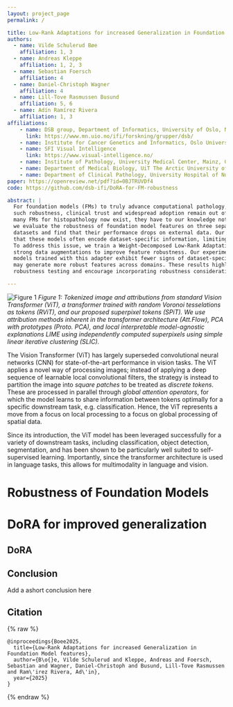 ```yaml
---
layout: project_page
permalink: /

title: Low-Rank Adaptations for increased Generalization in Foundation Model features
authors:
  - name: Vilde Schulerud Bøe
    affiliation: 1, 3
  - name: Andreas Kleppe
    affiliation: 1, 2, 3
  - name: Sebastian Foersch
    affiliation: 4
  - name: Daniel-Christoph Wagner
    affiliation: 4
  - name: Lill-Tove Rasmussen Busund
    affiliation: 5, 6
  - name: Adín Ramírez Rivera
    affiliation: 1, 3
affiliations:
    - name: DSB group, Department of Informatics, University of Oslo, Norway
      link: https://www.mn.uio.no/ifi/forskning/grupper/dsb/
    - name: Institute for Cancer Genetics and Informatics, Oslo University Hospital, Norway
    - name: SFI Visual Intelligence
      link: https://www.visual-intelligence.no/
    - name: Institute of Pathology, University Medical Center, Mainz, Germany
    - name: Department of Medical Biology, UiT The Arctic University of Norway, Tromsø, Norway
    - name: Department of Clinical Pathology, University Hospital of North Norway, Tromsø, Norway
paper: https://openreview.net/pdf?id=0BJTRUVDf4
code: https://github.com/dsb-ifi/DoRA-for-FM-robustness

abstract: |
  For foundation models (FMs) to truly advance computational pathology, they must deliver consistent and reliable predictions under diverse, unseen test conditions. Without
  such robustness, clinical trust and widespread adoption remain out of reach. Although
  many FMs for histopathology now exist, they have to our knowledge not been systematically tested for robustness by external researchers on independent datasets. In this study,
  we evaluate the robustness of foundation model features on three separate histopathology
  datasets and find that their performance drops on external data. Our analysis also reveals
  that these models often encode dataset-specific information, limiting their generalizability.
  To address this issue, we train a Weight-Decomposed Low-Rank Adaptation (DoRA) with
  strong data augmentations to improve feature robustness. Our experiments show that
  models trained with this adapter exhibit fewer signs of dataset-specific information and
  may generate more robust features across domains. These results highlight the need for
  robustness testing and encourage incorporating robustness considerations into the development, training, and tuning of FMs for histopathology.

---
```


![Figure 1](fig1.png)
*Figure 1: Tokenized image and attributions from standard Vision Transformer (ViT), a transformer trained with random Voronoi tesselations as tokens (RViT), and our proposed superpixel tokens (SPiT). We use attribution methods inherent in the transformer architecture (Att.Flow), PCA with prototypes (Proto. PCA), and local interpretable model-agnostic explanations LIME using independently computed superpixels using simple linear iterative clustering (SLIC).*


The Vision Transformer (ViT) has largely superseded convolutional neural networks (CNN) for state-of-the-art performance in vision tasks. The ViT applies a novel way of processing images; instead of applying a deep sequence of learnable local convolutional filters, the strategy is instead to partition the image into *square patches* to be treated as *discrete tokens*. These are processed in parallel through *global attention operators*, for which the model learns to share information between tokens optimally for a specific downstream task, e.g. classification. Hence, the ViT represents a move from a focus on local processing to a focus on global processing of spatial data.

Since its introduction, the ViT model has been leveraged successfully for a variety of downstream tasks, including classification, object detection, segmentation, and has been shown to be particularly well suited to self-supervised learning. Importantly, since the transformer architecture is used in language tasks, this allows for multimodality in language and vision.

# Robustness of Foundation Models



# DoRA for improved generalization

## DoRA

## Conclusion

Add a ashort conclusion here

## Citation
{% raw %}
```
@inproceedings{Boee2025,
  title={Low-Rank Adaptations for increased Generalization in Foundation Model features},
  author={B\o{}e, Vilde Schulerud and Kleppe, Andreas and Foersch, Sebastian and Wagner, Daniel-Christoph and Busund, Lill-Tove Rasmussen and Ram\'irez Rivera, Ad\'in},
  year={2025}
}
```
{% endraw %}
